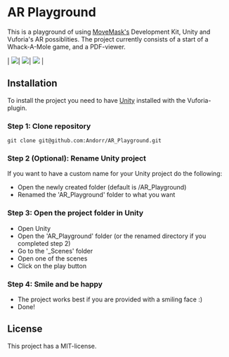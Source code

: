 # AR Playground

This is a playground of using [MoveMask's](https://www.moviemask.io/) Development Kit, Unity and Vuforia's AR possiblities.
The project currently consists of a start of a Whack-A-Mole game, and a PDF-viewer.





| ![](https://i.imgur.com/6WDi1Sw.jpg)| ![](https://i.imgur.com/Qb3VNOT.jpg)| ![](https://i.imgur.com/nekUIQi.png) |

## Installation
To install the project you need to have [Unity](https://unity3d.com/) installed with the Vuforia-plugin.

### Step 1: Clone repository
```
git clone git@github.com:Andorr/AR_Playground.git
```
### Step 2 (Optional): Rename Unity project
If you want to have a custom name for your Unity project do the following:
* Open the newly created folder (default is /AR_Playground)
* Renamed the 'AR_Playground' folder to what you want

### Step 3: Open the project folder in Unity
* Open Unity
* Open the 'AR_Playground' folder (or the renamed directory if you completed step 2)
* Go to the '_Scenes' folder
* Open one of the scenes
* Click on the play button

### Step 4: Smile and be happy
* The project works best if you are provided with a smiling face :)
* Done!

## License
This project has a MIT-license.
